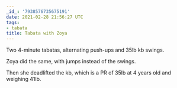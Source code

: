```yaml
---
_id_: '7938576735675191'
date: 2021-02-28 21:56:27 UTC
tags:
- tabata
title: Tabata with Zoya
---
```


Two 4-minute tabatas, alternating push-ups and 35lb kb swings.

Zoya did the same, with jumps instead of the swings.

Then she deadlifted the kb, which is a PR of 35lb at 4 years old and
weighing 41lb.

